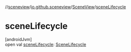 //[sceneview](../../../index.md)/[io.github.sceneview](../index.md)/[SceneView](index.md)/[sceneLifecycle](scene-lifecycle.md)

# sceneLifecycle

[androidJvm]\
open val [sceneLifecycle](scene-lifecycle.md): [SceneLifecycle](../-scene-lifecycle/index.md)
